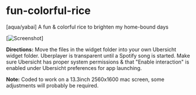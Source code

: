 # fun-colorful-rice
[aqua/yabai] A fun &amp; colorful rice to brighten my home-bound days

[![Screenshot](https://i.redd.it/ajgofc7utfz51.png)]

**Directions:** Move the files in the widget folder into your own Ubersicht widget folder. Uberplayer is transparent until a Spotify song is started. Make sure Ubersicht has proper system permissions & that "Enable interaction" is enabled under Ubersicht preferences for app launching.  

**Note:** Coded to work on a 13.3inch 2560x1600 mac screen, some adjustments will probably be required. 
